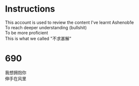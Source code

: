 # Instructions
This account is used to review the content I've learnt Ashenob1e  
To reach deeper understanding (bullshit)  
To be more proficient  
This is what we called "不求甚解"

# 690
我想拥抱你  
伸手在风里